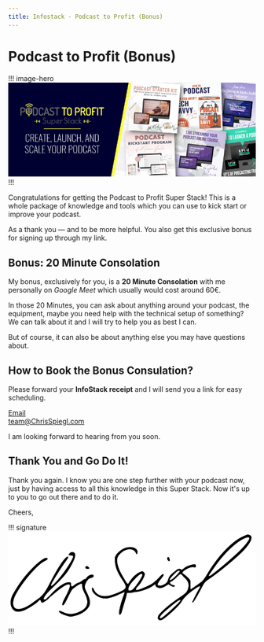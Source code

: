 ```yaml
---
title: Infostack - Podcast to Profit (Bonus)
---
```


# Podcast to Profit (Bonus)

!!! image-hero
![Chris Spiegl](/assets/images/other/infostack-podcast-to-profit-banner-2020-11-05.jpg)
!!!

Congratulations for getting the Podcast to Profit Super Stack! This is a whole package of knowledge and tools which you can use to kick start or improve your podcast.

As a thank you — and to be more helpful. You also get this exclusive bonus for signing up through my link.

## Bonus: 20 Minute Consolation

My bonus, exclusively for you, is a **20 Minute Consolation** with me personally on *Google Meet* which usually would cost around 60€.

In those 20 Minutes, you can ask about anything around your podcast, the equipment, maybe you need help with the technical setup of something? We can talk about it and I will try to help you as best I can.

But of course, it can also be about anything else you may have questions about.

## How to Book the Bonus Consulation?

Please forward your **InfoStack receipt** and I will send you a link for easy scheduling.

<div class="text-center padding-bottom">
    <a class="btn btn-block" href="mailto:team@ChrisSpiegl.com?subject=InfoStack+Bonus">Email<br>team@ChrisSpiegl.com</a>
</div>

I am looking forward to hearing from you soon.

## Thank You and Go Do It!

Thank you again. I know you are one step further with your podcast now, just by having access to all this knowledge in this Super Stack. Now it's up to you to go out there and to do it.

Cheers,

!!! signature
![Chris Spiegl](/assets/images/other/signature-public-small.png)
!!!
